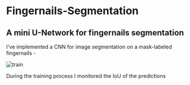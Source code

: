 # Fingernails-Segmentation
## A mini U-Network for fingernails segmentation

I've implemented a CNN for image segmentation on a mask-labeled fingernails - 

![train](https://user-images.githubusercontent.com/31940058/42411583-1dc709c6-8207-11e8-9dc4-63301692ae7c.JPG)

During the training process I monitored the IoU of the predictions
